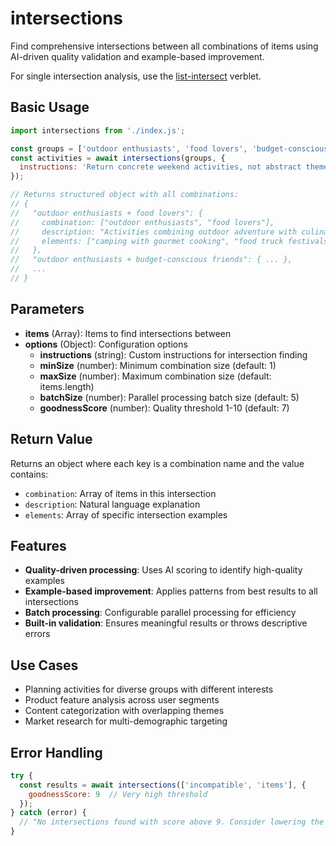 # intersections

Find comprehensive intersections between all combinations of items using AI-driven quality validation and example-based improvement.

For single intersection analysis, use the [list-intersect](../../verblets/list-intersect) verblet.

## Basic Usage

```javascript
import intersections from './index.js';

const groups = ['outdoor enthusiasts', 'food lovers', 'budget-conscious friends'];
const activities = await intersections(groups, {
  instructions: 'Return concrete weekend activities, not abstract themes'
});

// Returns structured object with all combinations:
// {
//   "outdoor enthusiasts + food lovers": {
//     combination: ["outdoor enthusiasts", "food lovers"],
//     description: "Activities combining outdoor adventure with culinary experiences",
//     elements: ["camping with gourmet cooking", "food truck festivals in parks", ...]
//   },
//   "outdoor enthusiasts + budget-conscious friends": { ... },
//   ...
// }
```

## Parameters

- **items** (Array): Items to find intersections between
- **options** (Object): Configuration options
  - **instructions** (string): Custom instructions for intersection finding
  - **minSize** (number): Minimum combination size (default: 1)
  - **maxSize** (number): Maximum combination size (default: items.length)
  - **batchSize** (number): Parallel processing batch size (default: 5)
  - **goodnessScore** (number): Quality threshold 1-10 (default: 7)

## Return Value

Returns an object where each key is a combination name and the value contains:
- `combination`: Array of items in this intersection
- `description`: Natural language explanation
- `elements`: Array of specific intersection examples

## Features

- **Quality-driven processing**: Uses AI scoring to identify high-quality examples
- **Example-based improvement**: Applies patterns from best results to all intersections
- **Batch processing**: Configurable parallel processing for efficiency
- **Built-in validation**: Ensures meaningful results or throws descriptive errors

## Use Cases

- Planning activities for diverse groups with different interests
- Product feature analysis across user segments
- Content categorization with overlapping themes
- Market research for multi-demographic targeting

## Error Handling

```javascript
try {
  const results = await intersections(['incompatible', 'items'], {
    goodnessScore: 9  // Very high threshold
  });
} catch (error) {
  // "No intersections found with score above 9. Consider lowering the goodnessScore threshold."
}